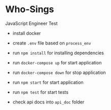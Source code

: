 # Who-Sings

JavaScript Engineer Test

- install docker
- create `.env` file based on `process_env`
- run `npm install` for installing dependencies

- run `docker-compose up` for start application
- run `docker-compose down` for stop application

- run `npm start` for start application
- run `npm test` for start tests

- check api docs into `api_doc` folder
